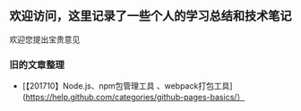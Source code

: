 ## 欢迎访问，这里记录了一些个人的学习总结和技术笔记

欢迎您提出宝贵意见



### 旧的文章整理
* [【201710】Node.js、npm包管理工具 、webpack打包工具](https://help.github.com/categories/github-pages-basics/）



